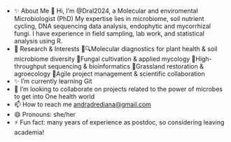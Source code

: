 - ✨ About Me
   👋 Hi, I’m @Dral2024, a Molecular and enviromental Microbiologist (PhD)
      My expertise lies in microbiome, soil nutrient cycling, DNA sequencing data analysis, endophytic and mycorrhizal fungi. I have experience in field sampling, lab work, and statistical analysis using R.
- 🔬 Research & Interests
     🌱🔍Molecular diagnostics for plant health & soil microbiome diversity 
     🍄Fungal cultivation & applied mycology 
     🧬High-throughput sequencing & bioinformatics 
     🌾Grassland restoration & agroecology
     🚀Agile project management & scientific collaboration 
- ✨ I’m currently learning Git
- 💞️ I’m looking to collaborate on projects related to the power of microbes to get into One health world
- 📫 How to reach me andradrediana@gmail.com
- 😄 Pronouns: she/her
- ⚡ Fun fact: many years of experience as postdoc, so considering leaving academia! 

<!---
Dral2024/Dral2024 is a ✨ special ✨ repository because its `README.md` (this file) appears on your GitHub profile.
You can click the Preview link to take a look at your changes.
--->

